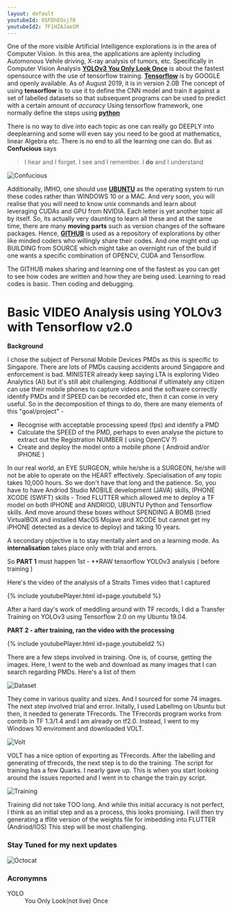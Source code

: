 ```yaml
---
layout: default
youtubeId: 0SFDhEOsj78
youtubeId2: 7F1HZAJaeSM
---
```

One of the more visible Artificial Intelligence explorations is in the area of Computer Vision.  In this area, the applications are aplenty including Automonous Vehile driving, X-ray analysis of tumors, etc.  Specifically in Computer Vision Analysis [**YOLOv3 You Only Look Once**](https://pjreddie.com/darknet/yolo) is about the fastest opensource with the use of tensorflow training. [**Tensorflow**](https://www.tensorflow.org) is by GOOGLE and openly available.  As of August 2019, it is in version 2.0B  The concept of using **tensorflow** is to use it to define the CNN model and train it against a set of labelled datasets so that subsequent programs can be used to predict with a certain amount of _accuracy_ Using tensorflow framework, one normally define the steps using [**python**](https://www.python.org/)

There is no way to dive into each topic as one can really go DEEPLY into deeplearning and some will even say you need to be good at mathematics, linear Algebra etc.  There is no end to all the learning one can do.  But as **Confucious** says 

> I hear and I forget. I see and I remember. I **do** and I understand

![Confucious](https://images.squarespace-cdn.com/content/v1/5b75ac0285ede1b470f58ae2/1552088225978-9XEWSHS4194OKJHGN1NT/ke17ZwdGBToddI8pDm48kNw2TxbujJdl1BY0ObYEVqFZw-zPPgdn4jUwVcJE1ZvWQUxwkmyExglNqGp0IvTJZamWLI2zvYWH8K3-s_4yszcp2ryTI0HqTOaaUohrI8PIxNSqkGYWRfQ32Ht0-atPWoWydOhR6u9hVXQnrilM_0IKMshLAGzx4R3EDFOm1kBS/IMG_6154.JPG?format=1000w)

Additionally, IMHO, one should use [**UBUNTU**](https://ubuntu.com/) as the operating system to run these codes rather than WINDOWS 10 or a MAC.  And very soon, you will realise that you will need to know unix commands and learn about leveraging CUDAs and GPU from NVIDIA.  Each letter is yet another topic all by itself.  So, its actually very daunting to learn all these and at the same time, there are many **moving parts** such as version changes of the software packages.  Hence, [**GITHUB**](https://github.com/) is used as a repository of explorations by other like minded coders who willingly share their codes.  And one might end up BUILDING from SOURCE which might take an overnight run of the build if one wants a specific combination of OPENCV, CUDA and Tensorflow.  

The GITHUB makes sharing and learning one of the fastest as you can get to see how codes are written and how they are being used.  Learning to read codes is basic.  Then coding and debugging.  

# Basic VIDEO Analysis using YOLOv3 with Tensorflow v2.0

**Background**  

I chose the subject of Personal Mobile Devices PMDs as this is specific to Singapore. There are lots of PMDs causing accidents around Singapore and enforcement is bad.  MINISTER already keep saying LTA is exploring Video Analytics (AI) but it's still abit challenging.  Additional if ultimately any citizen can use their mobile phones to capture videos and the software correctly identify PMDs and if SPEED can be recorded etc, then it can come in very useful.  So in the decomposition of things to do, there are many elements of this "goal/project" -

* Recognise with acceptable processing speed (fps) and identify a PMD
* Calculate the SPEED of the PMD, perhaps to even analyse the picture to extract out the Registration NUMBER ( using OpenCV ?)
* Create and deploy the model onto a mobile phone ( Android and/or IPHONE )

In our real world, an EYE SURGEON, while he/she is a SURGEON, he/she will not be able to operate on the HEART effectively. Specialisation of any topic takes 10,000 hours.  So we don't have that long and the patience.  So, you have to have Andriod Studio MOBILE development (JAVA) skills, IPHONE XCODE (SWIFT) skills - Tried FLUTTER which allowed me to deploy a TF model on both IPHONE and ANDRIOD, UBUNTU Python and Tensorflow skills.  And move around these boxes without SPENDING A BOMB (tried VirtualBOX and installed MacOS Mojave and XCODE but cannot get my iPHONE detected as a device to deploy) and taking 10 years. 

A secondary objective is to stay mentally alert and on a learning mode.  As **internalisation** takes place only with trial and errors.

So **PART 1** must happen 1st - **RAW tensorflow YOLOv3 analysis ( before training )

Here's the video of the analysis of a Straits Times video that I captured

{% include youtubePlayer.html id=page.youtubeId %}

After a hard day's work of meddling around with TF records, I did a Transfer Training on YOLOv3 using Tensorflow 2.0 on my Ubuntu 19.04.

**PART 2 - after training, ran the video with the processing**

{% include youtubePlayer.html id=page.youtubeId2 %}

There are a few steps involved in training.  One is, of course, getting the images. Here, I went to the web and download as many images that I can search regarding PMDs.  Here's a list of them

![Dataset](/images/DATA.jpg)

They come in various quality and sizes.  And I sourced for some 74 images.  The next step involved trial and error.  Initally, I used LabelImg on Ubuntu but then, it needed to generate TFrecords. The TFrecords program works from contrib in TF 1.3/1.4 and I am already on tf2.0.  Instead, I went to my Windows 10 enviroment and downloaded VOLT.

![Volt](/images/VOIT.jpg)

VOLT has a nice option of exporting as TFrecords.  After the labelling and generating of tfrecords, the next step is to do the training.  The script for training has a few Quarks.  I nearly gave up.  This is when you start looking around the issues reported and I went in to change the train.py script.

![Training](/images/TRAIN.jpg)

Training did not take TOO long.  And while this initial accuracy is not perfect, I think as an initial step and as a process, this looks promising.  I will then try generating a tflite version of the weights file for imbedding into FLUTTER (Andriod/IOS)  This step will be most challenging. 

### Stay Tuned for my next updates

![Octocat](https://github.githubassets.com/images/icons/emoji/octocat.png)

### Acronymns 

<dl>
<dt>YOLO</dt><dd>You Only Look(not live) Once</dd>
</dl>
